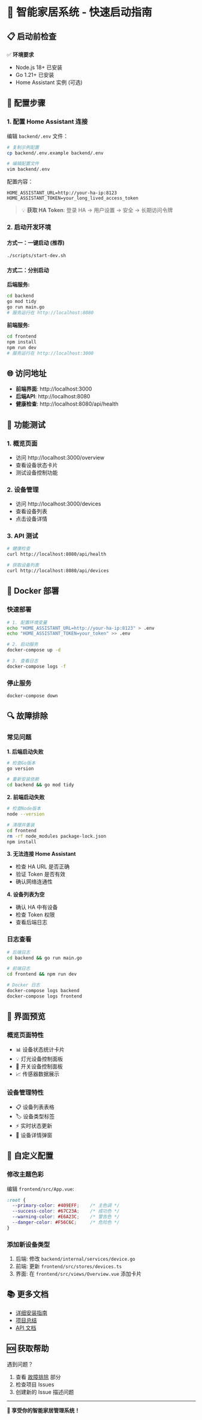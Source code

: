 # 🚀 智能家居系统 - 快速启动指南

## 📋 启动前检查

✅ **环境要求**
- Node.js 18+ 已安装
- Go 1.21+ 已安装
- Home Assistant 实例 (可选)

## 🔧 配置步骤

### 1. 配置 Home Assistant 连接

编辑 `backend/.env` 文件：

```bash
# 复制示例配置
cp backend/.env.example backend/.env

# 编辑配置文件
vim backend/.env
```

配置内容：
```env
HOME_ASSISTANT_URL=http://your-ha-ip:8123
HOME_ASSISTANT_TOKEN=your_long_lived_access_token
```

> 💡 **获取 HA Token**: 登录 HA → 用户设置 → 安全 → 长期访问令牌

### 2. 启动开发环境

#### 方式一：一键启动 (推荐)
```bash
./scripts/start-dev.sh
```

#### 方式二：分别启动

**后端服务:**
```bash
cd backend
go mod tidy
go run main.go
# 服务运行在 http://localhost:8080
```

**前端服务:**
```bash
cd frontend
npm install
npm run dev
# 服务运行在 http://localhost:3000
```

## 🌐 访问地址

- **前端界面**: http://localhost:3000
- **后端API**: http://localhost:8080
- **健康检查**: http://localhost:8080/api/health

## 🎯 功能测试

### 1. 概览页面
- 访问 http://localhost:3000/overview
- 查看设备状态卡片
- 测试设备控制功能

### 2. 设备管理
- 访问 http://localhost:3000/devices
- 查看设备列表
- 点击设备详情

### 3. API 测试
```bash
# 健康检查
curl http://localhost:8080/api/health

# 获取设备列表
curl http://localhost:8080/api/devices
```

## 🐳 Docker 部署

### 快速部署
```bash
# 1. 配置环境变量
echo "HOME_ASSISTANT_URL=http://your-ha-ip:8123" > .env
echo "HOME_ASSISTANT_TOKEN=your_token" >> .env

# 2. 启动服务
docker-compose up -d

# 3. 查看日志
docker-compose logs -f
```

### 停止服务
```bash
docker-compose down
```

## 🔍 故障排除

### 常见问题

**1. 后端启动失败**
```bash
# 检查Go版本
go version

# 重新安装依赖
cd backend && go mod tidy
```

**2. 前端启动失败**
```bash
# 检查Node版本
node --version

# 清理并重装
cd frontend
rm -rf node_modules package-lock.json
npm install
```

**3. 无法连接 Home Assistant**
- 检查 HA URL 是否正确
- 验证 Token 是否有效
- 确认网络连通性

**4. 设备列表为空**
- 确认 HA 中有设备
- 检查 Token 权限
- 查看后端日志

### 日志查看
```bash
# 后端日志
cd backend && go run main.go

# 前端日志
cd frontend && npm run dev

# Docker 日志
docker-compose logs backend
docker-compose logs frontend
```

## 📱 界面预览

### 概览页面特性
- 📊 设备状态统计卡片
- 💡 灯光设备控制面板
- 🔌 开关设备控制面板
- 📈 传感器数据展示

### 设备管理特性
- 📋 设备列表表格
- 🏷️ 设备类型标签
- ⚡ 实时状态更新
- 📝 设备详情弹窗

## 🎨 自定义配置

### 修改主题色彩
编辑 `frontend/src/App.vue`:
```css
:root {
  --primary-color: #409EFF;    /* 主色调 */
  --success-color: #67C23A;    /* 成功色 */
  --warning-color: #E6A23C;    /* 警告色 */
  --danger-color: #F56C6C;     /* 危险色 */
}
```

### 添加新设备类型
1. 后端: 修改 `backend/internal/services/device.go`
2. 前端: 更新 `frontend/src/stores/devices.ts`
3. 界面: 在 `frontend/src/views/Overview.vue` 添加卡片

## 📚 更多文档

- [详细安装指南](SETUP.md)
- [项目总结](PROJECT_SUMMARY.md)
- [API 文档](README.md)

## 🆘 获取帮助

遇到问题？
1. 查看 [故障排除](#故障排除) 部分
2. 检查项目 Issues
3. 创建新的 Issue 描述问题

---

**🎉 享受你的智能家居管理系统！**